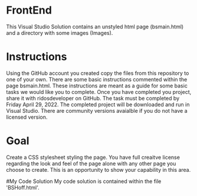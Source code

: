 # FrontEnd
This Visual Studio Solution contains an unstyled html page (bsmain.html) and a directory with some images (Images). 

# Instructions
Using the GitHub account you created copy the files from this repository to one of your own. There are some basic instructions commented within the page bsmain.html. These instructions are meant as a guide for some basic tasks we would like you to complete. Once you have completed you project, share it with ridosdeveloper on GitHub. The task must be completed by Friday April 29, 2022. The completed project will be downloaded and run in Visual Studio. There are community versions avaialble if you do not have a licensed version.

# Goal
Create a CSS stylesheet styling the page. You have full creaitve license regarding the look and feel of the page alone with any other page you choose to create. This is an opportunity to show your capability in this area. 

#My Code Solution
My code solution is contained within the file 'BSHoff.html'.